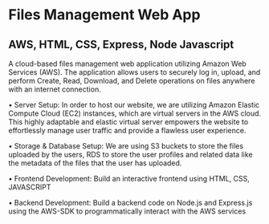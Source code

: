 # **Files Management Web App**
 
## AWS, HTML, CSS, Express, Node Javascript 

A cloud-based files management web application utilizing Amazon Web Services (AWS). The application allows users to securely log in, upload, and perform Create, Read, Download, and Delete operations on files anywhere with an internet connection.


•	Server Setup:
In order to host our website, we are utilizing Amazon Elastic Compute Cloud (EC2) instances, which are virtual servers in the AWS cloud. This highly adaptable and elastic virtual server empowers the website to effortlessly manage user traffic and provide a flawless user experience.

•	Storage & Database Setup:
We are using S3 buckets to store the files uploaded by the users, RDS to store the user profiles and related data like the metadata of the files that the user has uploaded.

•	Frontend Development:
Build an interactive frontend using HTML, CSS, JAVASCRIPT

•	Backend Development:
Build a backend code on Node.js and Express.js using the AWS-SDK to programmatically interact with the AWS services
